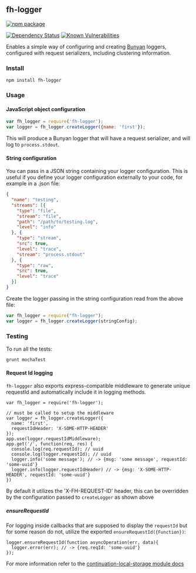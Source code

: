 ## fh-logger

[![npm package](https://nodei.co/npm/fh-logger.png?downloads=true&downloadRank=true&stars=true)](https://nodei.co/npm/fh-logger/)

[![Dependency Status](https://img.shields.io/david/feedhenry/fh-logger.svg?style=flat-square)](https://david-dm.org/feedhenry/fh-logger)
[![Known Vulnerabilities](https://snyk.io/test/npm/fh-logger/badge.svg?style=flat-square)](https://snyk.io/test/npm/fh-logger)

Enables a simple way of configuring and creating [Bunyan](https://github.com/trentm/node-bunyan) loggers, configured with request serializers, including clustering information. 

### Install
```shell
npm install fh-logger
```

### Usage


#### JavaScript object configuration  

```javascript
var fh_logger = require('fh-logger');
var logger = fh_logger.createLogger({name: 'first'});
```
This will produce a Bunyan logger that will have a request serializer, and will log to ```process.stdout```.


#### String configuration
You can pass in a JSON string containing your logger configuration. This is useful if you define your logger configuration externally to your code, for example in a .json file:  

```json
{
  "name": "testing",
  "streams": [{
    "type": "file",
    "stream": "file",
    "path": "/path/to/testing.log",
    "level": "info"
  }, {
    "type": "stream",
    "src": true,
    "level": "trace",
    "stream": "process.stdout"
  }, {
    "type": "raw",
    "src": true,
    "level": "trace"
  }]
}
```
Create the logger passing in the string configuration read from the above file:

```javascript
var fh_logger = require("fh-logger");
var logger = fh_logger.createLogger(stringConfig);
```

### Testing
To run all the tests:

```shell
grunt mochaTest
```

#### Request Id logging
`fh-loggger` also exports express-compatible middleware to generate unique requestId and automatically include it in logging methods.

```
var fh_logger = require('fh-logger');

// must be called to setup the middleware
var logger = fh_logger.createLogger({
  name: 'first',
  requestIdHeader: 'X-SOME-HTTP-HEADER'
});
app.use(logger.requestIdMiddleware);
app.get('/', function(req, res) {
  console.log(req.requestId); // uuid
  console.log(logger.requestId); // uuid
  logger.info('some message'); // -> {msg: 'some message', requestId: 'some-uuid'}
  logger.info(logger.requestIdHeader) // -> {msg: 'X-SOME-HTTP-HEADER', requestId: 'some-uuid'}
})
```

By default it utilizes the 'X-FH-REQUEST-ID' header, this can be overridden by the configuration passed to `createLogger` as shown above

##### ensureRequestId

For logging inside callbacks that are supposed to display the `requestId` but for some reason do not, utilize the exported `ensureRequestId({Function})`:

```
logger.ensureRequestId(function asyncOperation(err, data){
  logger.error(err); // -> {req.reqId: 'some-uuid'}
});
```

For more information refer to the [continuation-local-storage module docs](https://github.com/othiym23/node-continuation-local-storage#namespacebindcallback-context)
